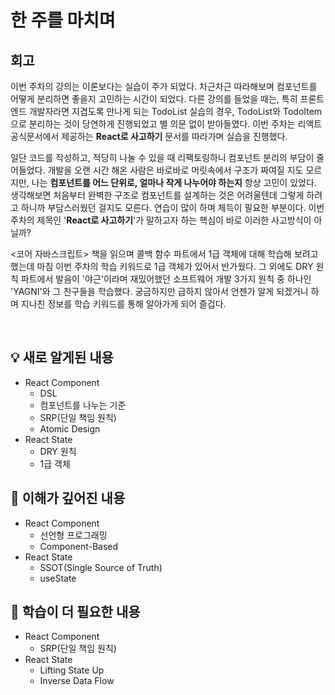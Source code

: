 # 한 주를 마치며

## 회고

이번 주차의 강의는 이론보다는 실습이 주가 되었다. 차근차근 따라해보며 컴포넌트를 어떻게 분리하면 좋을지 고민하는 시간이 되었다. 
다른 강의를 들었을 때는, 특히 프론트엔드 개발자라면 지겹도록 만나게 되는 TodoList 실습의 경우, TodoList와 TodoItem으로 분리하는 것이 
당연하게 진행되었고 별 의문 없이 받아들였다. 이번 주차는 리액트 공식문서에서 제공하는 **React로 사고하기** 문서를 따라가며 실습을 진행했다.

일단 코드를 작성하고, 적당히 나눌 수 있을 때 리팩토링하니 컴포넌트 분리의 부담이 줄어들었다. 개발을 오랜 시간 해온 사람은 바로바로 머릿속에서 구조가 
짜여질 지도 모르지만, 나는 **컴포넌트를 어느 단위로, 얼마나 작게 나누어야 하는지** 항상 고민이 있었다. 
생각해보면 처음부터 완벽한 구조로 컴포넌트를 설계하는 것은 어려울텐데 그렇게 하려고 하니까 부담스러웠던 걸지도 모른다. 연습이 많이 하며 체득이 필요한 부분이다.
이번 주차의 제목인 '**React로 사고하기**'가 말하고자 하는 핵심이 바로 이러한 사고방식이 아닐까? 

<코어 자바스크립트> 책을 읽으며 콜백 함수 파트에서 1급 객체에 대해 학습해 보려고 했는데 마침 이번 주차의 학습 키워드로 1급 객체가 있어서 반가웠다. 
그 외에도 DRY 원칙 파트에서 발음이 '야근'이라며 재밌어했던 소프트웨어 개발 3가지 원칙 중 하나인 'YAGNI'와 그 친구들을 학습했다. 
궁금하지만 급하지 않아서 언젠가 알게 되겠거니 하며 지나친 정보를 학습 키워드를 통해 알아가게 되어 즐겁다. 

<br>

## 💡 새로 알게된 내용

- React Component
  - DSL
  - 컴포넌트를 나누는 기준
  - SRP(단일 책임 원칙)
  - Atomic Design
- React State
  - DRY 원칙
  - 1급 객체

## 🔎 이해가 깊어진 내용

- React Component
  - 선언형 프로그래밍
  - Component-Based
- React State
  - SSOT(Single Source of Truth)
  - useState

## 🤔 학습이 더 필요한 내용

- React Component
  - SRP(단일 책임 원칙)
- React State
  - Lifting State Up
  - Inverse Data Flow
